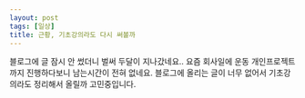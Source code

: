 ```yaml
---
layout: post
tags: [일상]
title: 근황, 기초강의라도 다시 써볼까
---
```


블로그에 글 잠시 안 썼더니 벌써 두달이 지나갔네요..
요즘 회사일에 운동 개인프로젝트까지 진행하다보니 남는시간이 전혀 없네요.
블로그에 올리는 글이 너무 없어서 기초강의라도 정리해서 올릴까 고민중입니다.
